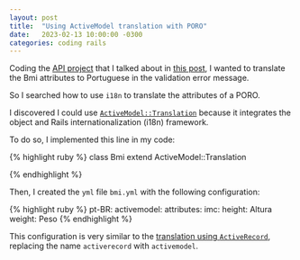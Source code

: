 ```yaml
---
layout: post
title:  "Using ActiveModel translation with PORO"
date:   2023-02-13 10:00:00 -0300
categories: coding rails
---
```


Coding the [API project] that I talked about in [this post], I wanted to translate the Bmi 
attributes to Portuguese in the validation error message.

So I searched how to use `i18n` to translate the attributes of a PORO.

I discovered I could use [`ActiveModel::Translation`] because it integrates
the object and Rails internationalization (i18n) framework.

To do so, I implemented this line in my code:

{% highlight ruby %}
class Bmi
  extend ActiveModel::Translation

{% endhighlight %}

Then, I created the `yml` file `bmi.yml` with
the following configuration:

{% highlight ruby %}
pt-BR:
  activemodel:
      attributes:
        imc:
          height: Altura
          weight: Peso
{% endhighlight %}

This configuration is very similar to the [translation using `ActiveRecord`], 
replacing the name `activerecord` with `activemodel`.

[`ActiveModel::Translation`]: https://api.rubyonrails.org/classes/ActiveModel/Translation.html
[translation using `ActiveRecord`]: https://guides.rubyonrails.org/i18n.html#translations-for-active-record-models
[API project]: https://github.com/thaisantero/imc-calculator
[this post]: https://thaisantero.github.io/coding/rails/2023/02/02/using-activemodel-validations-in-PORO.html